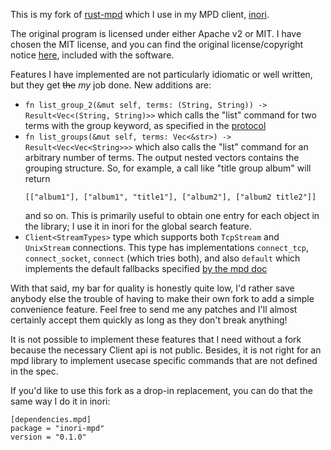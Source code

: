 This is my fork of [rust-mpd](https://github.com/kstep/rust-mpd) which
I use in my MPD client, [inori](https://github.com/eshrh/inori).

The original program is licensed under either Apache v2 or MIT. I have
chosen the MIT license, and you can find the original
license/copyright notice [here](./LICENSE-MIT), included with the
software.

Features I have implemented are not particularly idiomatic or well
written, but they get ~~the~~ *my* job done. New additions are:
- `fn list_group_2(&mut self, terms: (String, String)) ->
  Result<Vec<(String, String)>>` which calls the "list" command for
  two terms with the group keyword, as specified in the
  [protocol](https://mpd.readthedocs.io/en/latest/protocol.html#the-music-database)
- `fn list_groups(&mut self, terms: Vec<&str>) ->
  Result<Vec<Vec<String>>>` which also calls the "list" command for an
  arbitrary number of terms. The output nested vectors contains the
  grouping structure. So, for example, a call like "title group album"
  will return
  ```
  [["album1"], ["album1", "title1"], ["album2"], ["album2 title2"]]
  ```
  and so on. This is primarily useful to obtain
  one entry for each object in the library; I use it in inori for the
  global search feature.
- `Client<StreamTypes>` type which supports both `TcpStream` and
  `UnixStream` connections. This type has implementations
  `connect_tcp`, `connect_socket`, `connect` (which tries both), and
  also `default` which implements the default fallbacks specified [by
  the mpd doc](https://mpd.readthedocs.io/en/latest/client.html#connecting-to-mpd)

With that said, my bar for quality is honestly quite low, I'd rather
save anybody else the trouble of having to make their own fork to
add a simple convenience feature. Feel free to send me any patches
and I'll almost certainly accept them quickly as long as they don't
break anything!

It is not possible to implement these features that I need without a
fork because the necessary Client api is not public. Besides, it is
not right for an mpd library to implement usecase specific commands
that are not defined in the spec.

If you'd like to use this fork as a drop-in replacement, you can do
that the same way I do it in inori:
```
[dependencies.mpd]
package = "inori-mpd"
version = "0.1.0"
```
